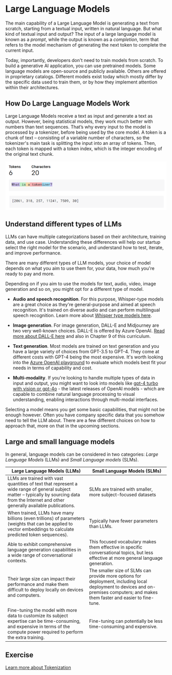 # Large Language Models

The main capability of a Large Language Model is generating a text from scratch, starting from a textual input, written in natural language.
But what kind of textual input and output? The input of a large language model is known as a *prompt*, while the output is known as a *completion*, term that refers to the model mechanism of generating the next token to complete the current input.

Today, importantly, developers don't need to train models from scratch. To build a generative AI application, you can use pretrained models. Some language models 
are open-source and publicly available. Others are offered in proprietary catalogs. Different models exist today which mostly differ by the specific data used to train them, or by how they implement attention within their architectures. 

## How Do Large Language Models Work
Large Language Models receive a text as input and generate a text as output. However, being statistical models, they work much better with numbers than text sequences. That’s why every input to the model is processed by a tokenizer, before being used by the core model. A token is a chunk of text – consisting of a variable number of characters, so the tokenizer's main task is splitting the input into an array of tokens. Then, each token is mapped with a token index, which is the integer encoding of the original text chunk.

![Tokenizer](../media/tokenizer-example.png)

## Understand different types of LLMs

LLMs can have multiple categorizations based on their architecture, training data, and use case. Understanding these differences will help our startup select the right model for the scenario, and understand how to test, iterate, and improve performance.

There are many different types of LLM models, your choice of model depends on what you aim to use them for, your data, how much you're ready to pay and more.

Depending on if you aim to use the models for text, audio, video, image generation and so on, you might opt for a different type of model.

- **Audio and speech recognition**. For this purpose, Whisper-type models are a great choice as they're general-purpose and aimed at speech recognition. It's trained on diverse audio and can perform multilingual speech recognition. Learn more about [Whisper type models here](https://platform.openai.com/docs/models/whisper?WT.mc_id=academic-105485-koreyst).

- **Image generation**. For image generation, DALL-E and Midjourney are two very well-known choices. DALL-E is offered by Azure OpenAI. [Read more about DALL-E here](https://platform.openai.com/docs/models/dall-e?WT.mc_id=academic-105485-koreyst) and also in Chapter 9 of this curriculum.

- **Text generation**. Most models are trained on text generation and you have a large variety of choices from GPT-3.5 to GPT-4. They come at different costs with GPT-4 being the most expensive. It's worth looking into the [Azure OpenAI playground](https://oai.azure.com/portal/playground?WT.mc_id=academic-105485-koreyst) to evaluate which models best fit your needs in terms of capability and cost.

- **Multi-modality**. If you're looking to handle multiple types of data in input and output, you might want to look into models like [gpt-4 turbo with vision or gpt-4o](https://learn.microsoft.com/azure/ai-services/openai/concepts/models#gpt-4-and-gpt-4-turbo-models?WT.mc_id=academic-105485-koreyst) - the latest releases of OpenAI models - which are capable to combine natural language processing to visual understanding, enabling interactions through multi-modal interfaces.

Selecting a model means you get some basic capabilities, that might not be enough however. Often you have company specific data that you somehow need to tell the LLM about. There are a few different choices on how to approach that, more on that in the upcoming sections.


## Large and small language models
In general, language models can be considered in two categories: *Large Language Models* (LLMs) and *Small Language models* (SLMs).

|Large Language Models (LLMs)|Small Language Models (SLMs)|
|-|-|
|LLMs are trained with vast quantities of text that represent a wide range of general subject matter – typically by sourcing data from the Internet and other generally available publications.| SLMs are trained with smaller, more subject-focused datasets|
|When trained, LLMs have many billions (even trillions) of parameters (weights that can be applied to vector embeddings to calculate predicted token sequences).|Typically have fewer parameters than LLMs.|
|Able to exhibit comprehensive language generation capabilities in a wide range of conversational contexts.|This focused vocabulary makes them effective in specific conversational topics, but less effective at more general language generation.|
|Their large size can impact their performance and make them difficult to deploy locally on devices and computers.|The smaller size of SLMs can provide more options for deployment, including local deployment to devices and on-premises computers; and makes them faster and easier to fine-tune.|
|Fine-tuning the model with more data to customize its subject expertise can be time-consuming, and expensive in terms of the compute power required to perform the extra training.|Fine-tuning can potentially be less time-consuming and expensive.|

## Exercise 
[Learn more about Tokenization](../lesson2/exercises/tokenization.md)